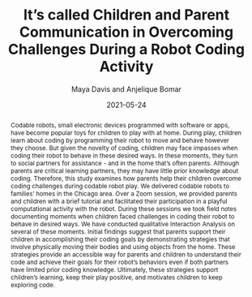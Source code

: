 ---
author: Maya Davis and Anjelique Bomar 
title: It’s called Children and Parent Communication in Overcoming Challenges During a Robot Coding Activity
date: 2021-05-24
abstract: "Codable robots, small electronic devices programmed with software or apps, have become popular toys for children to play with at home. During play, children learn about coding by programming their robot to move and behave however they choose. But given the novelty of coding, children may face impasses when coding their robot to behave in these desired ways. In these moments, they turn to social partners for assistance - and in the home that’s often parents. Although parents are critical learning partners, they may have little prior knowledge about coding. Therefore, this study examines how parents help their children overcome coding challenges during codable robot play. We delivered codable robots to families’ homes in the Chicago area. Over a Zoom session, we provided parents and children with a brief tutorial and facilitated their participation in a playful computational activity with the robot. During these sessions we took field notes documenting moments when children faced challenges in coding their robot to behave in desired ways. We have conducted qualitative Interaction Analysis on several of these moments. Initial findings suggest that parents support their children in accomplishing their coding goals by demonstrating strategies that involve physically moving their bodies and using objects from the home. These strategies provide an accessible way for parents and children to understand their code and achieve their goals for their robot’s behaviors even if both partners have limited prior coding knowledge. Ultimately, these strategies support children’s learning, keep their play positive, and motivates children to keep exploring code."
major: Neuroscience and Global Health (Maya), Learning Sciences (Anjelique)
senior_thesis: no
our_funding: no
faculty_advisor: David Uttal
college: "Weinberg College of Arts and Sciences"
subject: "Social Sciences"
doi: 10.21985/n2-3vg6-5v28
---